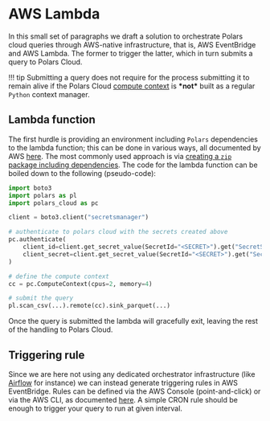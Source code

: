 # AWS Lambda

In this small set of paragraphs we draft a solution to orchestrate Polars cloud queries through AWS-native infrastructure, that is, AWS EventBridge and AWS Lambda.
The former to trigger the latter, which in turn submits a query to Polars Cloud.

!!! tip
    Submitting a query does not require for the process submitting it to remain alive if the Polars Cloud [compute context](/polars-cloud/context/compute-context) is **\*not\*** built as a regular `Python` context manager.

## Lambda function

The first hurdle is providing an environment including `Polars` dependencies to the lambda function; this can be done in various ways, all documented by AWS [here](https://docs.aws.amazon.com/lambda/latest/dg/python-package.html).
The most commonly used approach is via [creating a `zip` package including dependencies](https://docs.aws.amazon.com/lambda/latest/dg/python-package.html#python-package-create-dependencies).
The code for the lambda function can be boiled down to the following (pseudo-code):

```python
import boto3
import polars as pl
import polars_cloud as pc

client = boto3.client("secretsmanager")

# authenticate to polars cloud with the secrets created above
pc.authenticate(
    client_id=client.get_secret_value(SecretId="<SECRET>").get("SecretString"),
    client_secret=client.get_secret_value(SecretId="<SECRET>").get("SecretString"),
)

# define the compute context
cc = pc.ComputeContext(cpus=2, memory=4)

# submit the query
pl.scan_csv(...).remote(cc).sink_parquet(...)
```

Once the query is submitted the lambda will gracefully exit, leaving the rest of the handling to Polars Cloud.

## Triggering rule

Since we are here not using any dedicated orchestrator infrastructure (like [Airflow](/polars-cloud/integrations/airflow) for instance) we can instead generate triggering rules in AWS EventBridge.
Rules can be defined via the AWS Console (point-and-click) or via the AWS CLI, as documented [here](https://docs.aws.amazon.com/eventbridge/latest/userguide/eb-run-lambda-schedule.html).
A simple CRON rule should be enough to trigger your query to run at given interval.
